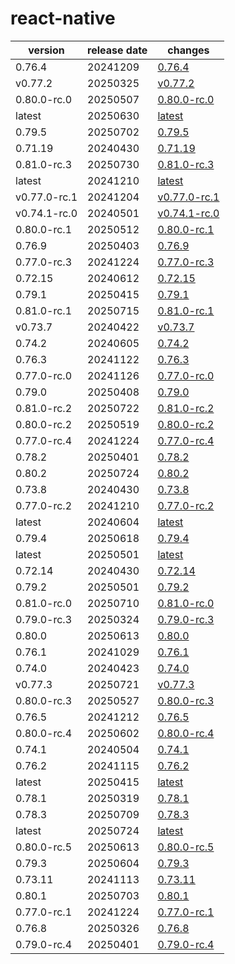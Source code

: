 # react-native	


|version|release date|changes|
|---|---|---|
|0.76.4|20241209|[0.76.4](./0.76.4-20241209.md)|
|v0.77.2|20250325|[v0.77.2](./v0.77.2-20250325.md)|
|0.80.0-rc.0|20250507|[0.80.0-rc.0](./0.80.0-rc.0-20250507.md)|
|latest|20250630|[latest](./latest-20250630.md)|
|0.79.5|20250702|[0.79.5](./0.79.5-20250702.md)|
|0.71.19|20240430|[0.71.19](./0.71.19-20240430.md)|
|0.81.0-rc.3|20250730|[0.81.0-rc.3](./0.81.0-rc.3-20250730.md)|
|latest|20241210|[latest](./latest-20241210.md)|
|v0.77.0-rc.1|20241204|[v0.77.0-rc.1](./v0.77.0-rc.1-20241204.md)|
|v0.74.1-rc.0|20240501|[v0.74.1-rc.0](./v0.74.1-rc.0-20240501.md)|
|0.80.0-rc.1|20250512|[0.80.0-rc.1](./0.80.0-rc.1-20250512.md)|
|0.76.9|20250403|[0.76.9](./0.76.9-20250403.md)|
|0.77.0-rc.3|20241224|[0.77.0-rc.3](./0.77.0-rc.3-20241224.md)|
|0.72.15|20240612|[0.72.15](./0.72.15-20240612.md)|
|0.79.1|20250415|[0.79.1](./0.79.1-20250415.md)|
|0.81.0-rc.1|20250715|[0.81.0-rc.1](./0.81.0-rc.1-20250715.md)|
|v0.73.7|20240422|[v0.73.7](./v0.73.7-20240422.md)|
|0.74.2|20240605|[0.74.2](./0.74.2-20240605.md)|
|0.76.3|20241122|[0.76.3](./0.76.3-20241122.md)|
|0.77.0-rc.0|20241126|[0.77.0-rc.0](./0.77.0-rc.0-20241126.md)|
|0.79.0|20250408|[0.79.0](./0.79.0-20250408.md)|
|0.81.0-rc.2|20250722|[0.81.0-rc.2](./0.81.0-rc.2-20250722.md)|
|0.80.0-rc.2|20250519|[0.80.0-rc.2](./0.80.0-rc.2-20250519.md)|
|0.77.0-rc.4|20241224|[0.77.0-rc.4](./0.77.0-rc.4-20241224.md)|
|0.78.2|20250401|[0.78.2](./0.78.2-20250401.md)|
|0.80.2|20250724|[0.80.2](./0.80.2-20250724.md)|
|0.73.8|20240430|[0.73.8](./0.73.8-20240430.md)|
|0.77.0-rc.2|20241210|[0.77.0-rc.2](./0.77.0-rc.2-20241210.md)|
|latest|20240604|[latest](./latest-20240604.md)|
|0.79.4|20250618|[0.79.4](./0.79.4-20250618.md)|
|latest|20250501|[latest](./latest-20250501.md)|
|0.72.14|20240430|[0.72.14](./0.72.14-20240430.md)|
|0.79.2|20250501|[0.79.2](./0.79.2-20250501.md)|
|0.81.0-rc.0|20250710|[0.81.0-rc.0](./0.81.0-rc.0-20250710.md)|
|0.79.0-rc.3|20250324|[0.79.0-rc.3](./0.79.0-rc.3-20250324.md)|
|0.80.0|20250613|[0.80.0](./0.80.0-20250613.md)|
|0.76.1|20241029|[0.76.1](./0.76.1-20241029.md)|
|0.74.0|20240423|[0.74.0](./0.74.0-20240423.md)|
|v0.77.3|20250721|[v0.77.3](./v0.77.3-20250721.md)|
|0.80.0-rc.3|20250527|[0.80.0-rc.3](./0.80.0-rc.3-20250527.md)|
|0.76.5|20241212|[0.76.5](./0.76.5-20241212.md)|
|0.80.0-rc.4|20250602|[0.80.0-rc.4](./0.80.0-rc.4-20250602.md)|
|0.74.1|20240504|[0.74.1](./0.74.1-20240504.md)|
|0.76.2|20241115|[0.76.2](./0.76.2-20241115.md)|
|latest|20250415|[latest](./latest-20250415.md)|
|0.78.1|20250319|[0.78.1](./0.78.1-20250319.md)|
|0.78.3|20250709|[0.78.3](./0.78.3-20250709.md)|
|latest|20250724|[latest](./latest-20250724.md)|
|0.80.0-rc.5|20250613|[0.80.0-rc.5](./0.80.0-rc.5-20250613.md)|
|0.79.3|20250604|[0.79.3](./0.79.3-20250604.md)|
|0.73.11|20241113|[0.73.11](./0.73.11-20241113.md)|
|0.80.1|20250703|[0.80.1](./0.80.1-20250703.md)|
|0.77.0-rc.1|20241224|[0.77.0-rc.1](./0.77.0-rc.1-20241224.md)|
|0.76.8|20250326|[0.76.8](./0.76.8-20250326.md)|
|0.79.0-rc.4|20250401|[0.79.0-rc.4](./0.79.0-rc.4-20250401.md)|
